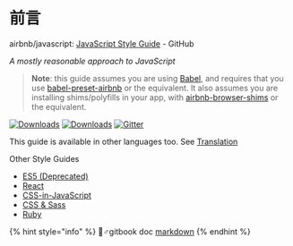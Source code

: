# 前言

airbnb/javascript: [JavaScript Style Guide](https://github.com/airbnb/javascript) - GitHub

_A mostly reasonable approach to JavaScript_

> **Note**: this guide assumes you are using [Babel](https://babeljs.io), and requires that you use [babel-preset-airbnb](https://npmjs.com/babel-preset-airbnb) or the equivalent. It also assumes you are installing shims/polyfills in your app, with [airbnb-browser-shims](https://npmjs.com/airbnb-browser-shims) or the equivalent.

[![Downloads](https://img.shields.io/npm/dm/eslint-config-airbnb.svg)](https://www.npmjs.com/package/eslint-config-airbnb) [![Downloads](https://img.shields.io/npm/dm/eslint-config-airbnb-base.svg)](https://www.npmjs.com/package/eslint-config-airbnb-base) [![Gitter](https://badges.gitter.im/Join%20Chat.svg)](https://gitter.im/airbnb/javascript?utm_source=badge&utm_medium=badge&utm_campaign=pr-badge)

This guide is available in other languages too. See [Translation](https://github.com/airbnb/javascript#translation)

Other Style Guides

* [ES5 \(Deprecated\)](https://github.com/airbnb/javascript/tree/es5-deprecated/es5)
* [React](https://github.com/JacobHsu/JavaScript-Style-Guide/tree/5e654ed65bfd676f9723873adac0e94c506e518c/react/README.md)
* [CSS-in-JavaScript](https://github.com/JacobHsu/JavaScript-Style-Guide/tree/5e654ed65bfd676f9723873adac0e94c506e518c/css-in-javascript/README.md)
* [CSS & Sass](https://github.com/airbnb/css)
* [Ruby](https://github.com/airbnb/ruby)

{% hint style="info" %}
🧙♂gitbook doc [markdown](https://docs.gitbook.com/editing-content/markdown) 
{% endhint %}
